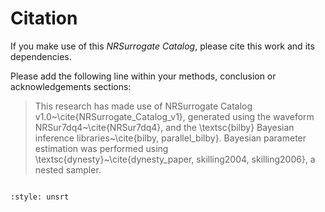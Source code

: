 # Citation
If you make use of this *NRSurrogate Catalog*, please cite this work 
and its dependencies. 

Please add the following line within your methods, conclusion 
or acknowledgements
sections:

>    This research has made use of 
>    NRSurrogate Catalog v1.0~\cite{NRSurrogate_Catalog_v1}, 
>    generated using the waveform NRSur7dq4~\cite{NRSur7dq4},
>    and the \textsc{bilby} Bayesian inference 
>    libraries~\cite{bilby, parallel_bilby}.
>    Bayesian parameter estimation was performed using 
>    \textsc{dynesty}~\cite{dynesty_paper, skilling2004, skilling2006}, 
>    a nested sampler.

```{literalinclude} references.bib
```

```{bibliography}
:style: unsrt
```
